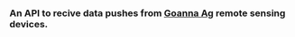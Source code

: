 <h3>An API to recive data pushes from <a href="https://www.goannaag.com.au/">Goanna Ag</a> remote sensing devices.</h3>